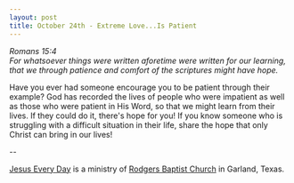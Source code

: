 ```yaml
---
layout: post
title: October 24th - Extreme Love...Is Patient
---
```


_Romans 15:4  
For whatsoever things were written aforetime were written for our
learning, that we through patience and comfort of the scriptures
might have hope._

Have you ever had someone encourage you to be patient through their
example? God has recorded the lives of people who were impatient as
well as those who were patient in His Word, so that we might learn
from their lives. If they could do it, there's hope for you! If you
know someone who is struggling with a difficult situation in their
life, share the hope that only Christ can bring in our lives!

 --

<a href=http://jesuseveryday.net>Jesus Every Day</a> is a ministry of <a href=http://rodgersbaptist.net>Rodgers Baptist Church</a> in Garland, Texas.
